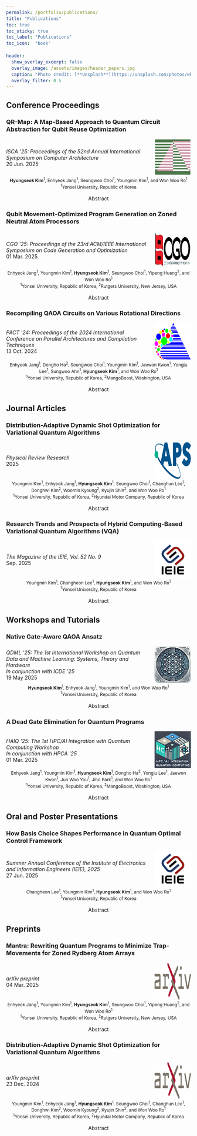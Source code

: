```yaml
---
permalink: /portfolio/publications/
title: "Publications"
toc: true
toc_sticky: true
toc_label: "Publications"
toc_icon:  "book"

header:
  show_overlay_excerpt: false
  overlay_image: /assets/images/header_papers.jpg
  caption: "Photo credit: [**Unsplash**](https://unsplash.com/photos/white-printer-paper-lot-5cFwQ-WMcJU)"
  overlay_filter: 0.5
---
```


## Conference Proceedings

### QR-Map: A Map-Based Approach to Quantum Circuit Abstraction for Qubit Reuse Optimization <a href="https://doi.org/10.1145/3695053.3731020" target="_blank"><i class="fa fa-book" title="Reference"></i></a>

<div style="display: flex; align-items: center;">
  <div style="width: 80%; padding-right: 10px;">
    <i>ISCA '25: Proceedings of the 52nd Annual International Symposium on Computer Architecture</i>
    <br>20 Jun. 2025
  </div>
  <div style="width: 20%;">
    <img src="/assets/images/logo_isca2025.png" alt="ISCA 2025" width="100" height="100"/>
  </div>
</div>

<div style="text-align: center; font-size: 0.85em;">
<b>Hyungseok Kim</b><sup>1</sup>, Enhyeok Jang<sup>1</sup>, Seungwoo Choi<sup>1</sup>, Youngmin Kim<sup>1</sup>, and Won Woo Ro<sup>1</sup>
<br><sup>1</sup>Yonsei University, Republic of Korea
<br><br>
</div>

<div style="text-align: center;">
  <a class="btn btn--info" onclick="toggleContent(this)">
      <i class="toggle-icon" data-feather="chevron-right" style="vertical-align: middle; width: 1.5em; height:1.5em;"></i>Abstract
  </a>
</div>
<div class="abstract" style="display: none;">
  Recent advances in quantum computing introduce the ability to reuse qubits through mid-circuit measurements, thereby enhancing the efficiency of quantum devices with limited computational resources.
  However, identifying optimal reuse opportunities in quantum circuits remains challenging due to the intricate dependencies between quantum gates. 
  Existing frameworks address this by either directly searching for reuse opportunities or converting circuits into directed acyclic graphs (DAGs).
  Unfortunately, these frameworks may require exponential search complexity or may not always ensure optimal results due to their non-deterministic property.
  To overcome these challenges, we propose <i>QR-Map</i> (<u>Q</u>ubit <u>R</u>euse <u>Map</u>), a map-based framework that abstracts computational dependencies for efficient qubit reuse. 
  By extracting and aligning two-qubit gates, QR-Map facilitates dependency detection and ensures qubit savings without incurring excessive idle time. 
  This approach achieves an optimal balance between gate serialization depth and crosstalk reduction.
  Evaluations with various quantum circuit benchmarks demonstrate that quantum circuits optimized with QR-Map achieve average reductions of 20% in qubit usage, 25% in circuit depth, and 22% in SWAP insertions compared to those optimized with the state-of-the-art framework.
</div>



### Qubit Movement-Optimized Program Generation on Zoned Neutral Atom Processors <a href="https://doi.org/10.1145/3696443.3708937" target="_blank"><i class="fa fa-book" title="Reference"></i></a>

<div style="display: flex; align-items: center;">
  <div style="width: 80%; padding-right: 10px;">
    <i>CGO '25: Proceedings of the 23rd ACM/IEEE International Symposium on Code Generation and Optimization</i>
    <br>01 Mar. 2025
  </div>
  <div style="width: 20%;">
    <img src="/assets/images/logo_cgo.jpg" alt="CGO 2025" width="100" height="100"/>
  </div>
</div>

<div style="text-align: center; font-size: 0.85em;">
Enhyeok Jang<sup>1</sup>, Youngmin Kim<sup>1</sup>, <b>Hyungseok Kim</b><sup>1</sup>, Seungwoo Choi<sup>1</sup>, Yipeng Huang<sup>2</sup>, and Won Woo Ro<sup>1</sup>
<br><sup>1</sup>Yonsei University, Republic of Korea, <sup>2</sup>Rutgers University, New Jersey, USA
<br><br>
</div>

<div style="text-align: center;">
  <a class="btn btn--info" onclick="toggleContent(this)">
      <i class="toggle-icon" data-feather="chevron-right" style="vertical-align: middle; width: 1.5em; height:1.5em;"></i>Abstract
  </a>
</div>
<div class="abstract" style="display: none;">
  A zoned neutral atom architecture achieves exceptional fidelity by segregating the execution spaces of 1- and 2-qubit gates, being a promising candidate for high-accuracy quantum systems. 
  Unfortunately, naïvely applying programs designed for static qubit topologies to zoned architectures may result in most execution time being consumed by intra-zone travels of atoms. 
  To address this, we introduce <i>Mantra</i> (Minimizing trAp movemeNts for aTom aRray Architectures), which rewrites quantum programs to reduce the interleaving of single- and two-qubit gates. 
  <i>Mantra</i> incorporates three strategies: (i) a fountain-shaped controlled-Z (CZ) chain, (ii) ZZ-interaction protocol without a 1-qubit gate, and (iii) preemptive gate scheduling. 
  <i>Mantra</i> reduces inter-zone movements by 68%, physical gate counts by 35%, and improves circuit fidelities by 17% compared to the standard executions.
</div>



### Recompiling QAOA Circuits on Various Rotational Directions <a href="https://doi.org/10.1145/3656019.3676899" target="_blank"><i class="fa fa-book" title="Reference"></i></a>

<div style="display: flex; align-items: center;">
  <div style="width: 80%; padding-right: 10px;">
    <i>PACT '24: Proceedings of the 2024 International Conference on Parallel Architectures and Compilation Techniques</i>
    <br>13 Oct. 2024
  </div>
  <div style="width: 20%;">
    <img src="/assets/images/logo_pact.gif" alt="PACT 2024" width="100" height="100"/>
  </div>
</div>

<div style="text-align: center; font-size: 0.85em;">
Enhyeok Jang<sup>1</sup>, Dongho Ha<sup>2</sup>, Seungwoo Choi<sup>1</sup>, Youngmin Kim<sup>1</sup>, Jaewon Kwon<sup>1</sup>, Yongju Lee<sup>1</sup>, Sungwoo Ahn<sup>1</sup>, <b>Hyungseok Kim</b><sup>1</sup>, and Won Woo Ro<sup>1</sup>
<br><sup>1</sup>Yonsei University, Republic of Korea, <sup>2</sup>MangoBoost, Washington, USA
<br><br>
</div>

<div style="text-align: center;">
  <a class="btn btn--info" onclick="toggleContent(this)">
      <i class="toggle-icon" data-feather="chevron-right" style="vertical-align: middle; width: 1.5em; height:1.5em;"></i>Abstract
  </a>
</div>
<div class="abstract" style="display: none;">
  The quantum approximate optimization algorithm (QAOA) is introduced to efficiently solve combinatorial optimization problems. 
  Despite the promise of QAOA, the cost of executing QAOA circuits at scale for quantum advantage may still be excessive for the near-future quantum device. 
  We observe the increasing overhead of QAOA circuit execution in the native gate translation. 
  To execute QAOA circuits on a real quantum computing device, Hamiltonians composed of predefined specific rotations (e.g., ZZ and X) should be decomposed into finite native gates. 
  By adopting rotational combinations that utilize native gates more directly than the standard QAOA circuit model, the execution cost on real quantum devices can be reduced. 
  In this study, we propose <i>Racoon</i> (<u>R</u>ot<u>a</u>tional Spa<u>c</u>e Virtualizati<u>o</u>n for QA<u>O</u>A A<u>n</u>satz), an algorithm-hardware co-design approach that revisits the synthesis conditions of QAOA circuits and selects alternative candidates with different rotational combinations. 
  Our analysis of six commercial quantum processors demonstrates that applying <i>Racoon</i> to QAOA circuits for the 4-node Sherrington-Kirkpatrick model reduces the number of native gates by an average of 23% and up to 79%. 
  Consequently, using <i>Racoon</i> results in 43% fewer training epochs, 41% lower training energy consumption, and a 6% improvement in inference on average compared to standard QAOA. 
  <i>Racoon</i> consistently reduces circuit depth as the number of qubits and layers increases, achieving 123 × more circuit depth reduction compared to the recently proposed Depth First Search (DFS)-based method. 
  Furthermore, we confirm that <i>Racoon</i>'s method can be extended to State-of-The-Art QAOAs with modified ansätze and to the variational quantum eigensolver (VQE).
</div>



## Journal Articles

### Distribution-Adaptive Dynamic Shot Optimization for Variational Quantum Algorithms <a href="https://doi.org/10.1103/vwhk-22b8" target="_blank"><i class="fa fa-book" title="Reference"></i></a>

<div style="display: flex; align-items: center;">
  <div style="width: 80%; padding-right: 10px;">
    <i>Physical Review Research</i>
    <br>2025
  </div>
  <div style="width: 20%;">
    <img src="/assets/images/logo_aps.png" alt="APS" width="100" height="100"/>
  </div>
</div>

<div style="text-align: center; font-size: 0.85em;">
Youngmin Kim<sup>1</sup>, Enhyeok Jang<sup>1</sup>, <b>Hyungseok Kim</b><sup>1</sup>, Seungwoo Choi<sup>1</sup>, Changhun Lee<sup>1</sup>, Donghwi Kim<sup>2</sup>, Woomin Kyoung<sup>2</sup>, Kyujin Shin<sup>2</sup>, and Won Woo Ro<sup>1</sup>
<br><sup>1</sup>Yonsei University, Republic of Korea, <sup>2</sup>Hyundai Motor Company, Republic of Korea
<br><br>
</div>

<div style="text-align: center;">
  <a class="btn btn--info" onclick="toggleContent(this)">
      <i class="toggle-icon" data-feather="chevron-right" style="vertical-align: middle;"></i>Abstract
  </a>
</div>
<div class="abstract" style="display: none;">
  Variational quantum algorithms (VQAs) have attracted remarkable interest over the past few years because of their potential computational advantages on near-term quantum devices. 
  They leverage a hybrid approach that integrates classical and quantum computing resources to solve high-dimensional problems that are challenging for classical approaches alone. 
  In the training process of variational circuits, constructing an accurate probability distribution for each epoch is not always necessary, creating opportunities to reduce computational costs through shot reduction. 
  However, existing shot-allocation methods that capitalize on this potential often lack adaptive feedback or are tied to specific classical optimizers, which limits their applicability to common VQAs and broader optimization techniques. 
  Our observations indicate that the information entropy of a quantum circuit's output distribution exhibits an approximately exponential relationship with the number of shots needed to achieve a target Hellinger distance. 
  In this work, we propose a distribution-adaptive dynamic shot (DDS) framework that efficiently adjusts the number of shots per iteration in VQAs using the entropy distribution from the prior training epoch. 
  Our results demonstrate that the DDS framework sustains inference accuracy while achieving a ~50% reduction in average shot count compared to fixed-shot training, and ~60% higher accuracy than recently proposed tiered shot allocation methods. 
  Furthermore, in noisy simulations that reflect the error rates of actual IBM quantum systems, DDS achieves approximately a ~30% reduction in the total number of shots compared to the fixed-shot method with minimal degradation in accuracy, and offers about ~70% higher computational accuracy than tiered shot allocation methods.
</div>



### Research Trends and Prospects of Hybrid Computing-Based Variational Quantum Algorithms (VQA) <a href="https://www.theieie.org/download/academic_journal_special/202509.pdf" target="_blank"><i class="fa fa-book" title="Reference"></i></a>

<div style="display: flex; align-items: center;">
  <div style="width: 80%; padding-right: 10px;">
    <i>The Magazine of the IEIE, Vol. 52 No. 9</i>
    <br>Sep. 2025
  </div>
  <div style="width: 20%;">
    <img src="/assets/images/logo_ieie.jpg" alt="IEIE" width="100" height="100"/>
  </div>
</div>

<div style="text-align: center; font-size: 0.85em;">
Youngmin Kim<sup>1</sup>, Changheon Lee<sup>1</sup>, <b>Hyungseok Kim</b><sup>1</sup>, and Won Woo Ro<sup>1</sup>
<br><sup>1</sup>Yonsei University, Republic of Korea
<br><br>
</div>

<div style="text-align: center;">
  <a class="btn btn--info" onclick="toggleContent(this)">
      <i class="toggle-icon" data-feather="chevron-right" style="vertical-align: middle;"></i>Abstract
  </a>
</div>
<div class="abstract" style="display: none;">
  This paper examines the latest research trends in Variational Quantum Algorithms (VQA), a quantum-classical hybrid algorithm paradigm that is in the spotlight in the era of Noise Intermediate-Scale Quantum (NISQ). 
  VQA combines a parameterized quantum circuit structure, an ansatz, and a classical optimizer to repeatedly adjust the quantum state, so it can be applied to various fields such as quantum chemistry, combination optimization, and machine learning, even in hardware with a limited number of qubits and current level of error rate. 
  First, we introduce the Variable Quantum Eigenvalue Solution (VQE) that calculates the ground state energy of molecules and the Quantum Approximate Optimization Algorithm (QAOA), which solves the optimization problem in the form of Quadratic Unconstructed Binary Optimization (QUBO), and discuss issues such as increasing circuit depth that can appear in real hardware execution, loss of parameter gradient due to barren plateau phenomenon, overhead due to SWAP gate required for qubit rearrangement, and measurement noise. 
  Next, as the latest research examples to address this, we introduce efficient ansatz design that reduces the number of operations required, circuit rearrangement and transformation tailored to hardware connection structure and error characteristics, how to speed up parameter learning by reducing unnecessary gates inside the circuit, fast convergence using initial parameter setting and transfer learning, and distributed execution techniques that utilize multiple quantum processing units (QPUs) in parallel. 
  Through these examples, this paper confirms that integrated optimization across algorithms, compilers, and all layers of hardware is essential for the practicalization of VQA.
</div>



## Workshops and Tutorials

### Native Gate-Aware QAOA Ansatz

<div style="display: flex; align-items: center;">
  <div style="width: 80%; padding-right: 10px;">
    <i>QDML '25: The 1st International Workshop on Quantum Data and Machine Learning: Systems, Theory and Hardware<br>In conjunction with ICDE '25</i>
    <br>19 May 2025
  </div>
  <div style="width: 20%;">
    <img src="/assets/images/logo_qdml.png" alt="QDML 2025" width="100" height="100"/>
  </div>
</div>

<div style="text-align: center; font-size: 0.85em;">
<b>Hyungseok Kim</b><sup>1</sup>, Enhyeok Jang<sup>1</sup>, Youngmin Kim<sup>1</sup>, and Won Woo Ro<sup>1</sup>
<br><sup>1</sup>Yonsei University, Republic of Korea
<br><br>
</div>

<div style="text-align: center;">
  <a class="btn btn--info" onclick="toggleContent(this)">
      <i class="toggle-icon" data-feather="chevron-right" style="vertical-align: middle; width: 1.5em; height:1.5em;"></i>Abstract
  </a>
</div>
<div class="abstract" style="display: none;">
  The quantum approximate optimization algorithm (QAOA) is introduced to solve combinatorial optimization problems efficiently. 
  Despite the computational benefit of the QAOA, the cost of executing QAOA programs at scale to demonstrate quantum advantage is still expensive for the near-future quantum computing system.
  We observe that real quantum computing devices represent and execute QAOA circuits through their finite set of native gates.
  In general, the cost and mixer Hamiltonian are realized with ZZ and X-direction rotations of qubits, respectively.
  However, the rotation direction of the qubit for QAOA circuit training does not necessarily have to be configured only with the combination described above, nor is this combination of rotation always optimal for all quantum processors.
  By adopting rotational combinations that utilize native gates more directly than the standard QAOA circuit model, the execution cost on real quantum devices can be reduced.
  In this study, we propose <i>Racoon</i> (<u>R</u>ot<u>a</u>tional Spa<u>c</u>e Virtualizati<u>o</u>n for QA<u>O</u>A A<u>n</u>satz), an algorithm-hardware co-design approach that revisits the synthesis conditions of QAOA circuits and selects alternative candidates with different rotational combinations. 
  Our analysis of six commercial quantum processors demonstrates that applying <i>Racoon</i> to QAOA circuits for the 4-node Sherrington-Kirkpatrick model reduces the number of native gates by an average of 23% and up to 79%.
  Consequently, using <i>Racoon</i> results in 43% fewer training epochs, 41% lower training energy consumption, and a 6% improvement in inference on average compared to standard QAOA.
  <i>Racoon</i> consistently reduces circuit depth as the number of qubits and layers increases, achieving 123× more circuit depth reduction compared to the recently proposed Depth First Search (DFS)-based method.
  Furthermore, we confirm that <i>Racoon</i> method can be extended to state-of-the-art QAOAs with modified ansatz and to variational quantum eigensolvers (VQEs).
</div>



### A Dead Gate Elimination for Quantum Programs

<div style="display: flex; align-items: center;">
  <div style="width: 80%; padding-right: 10px;">
    <i>HAIQ '25: The 1st HPC/AI Integration with Quantum Computing Workshop<br>In conjunction with HPCA '25</i>
    <br>01 Mar. 2025
  </div>
  <div style="width: 20%;">
    <img src="/assets/images/logo_haiq.jpg" alt="HAIQ 2025" width="100" height="100"/>
  </div>
</div>

<div style="text-align: center; font-size: 0.85em;">
Enhyeok Jang<sup>1</sup>, Youngmin Kim<sup>1</sup>, <b>Hyungseok Kim</b><sup>1</sup>, Dongho Ha<sup>2</sup>, Yongju Lee<sup>1</sup>, Jaewon Kwon<sup>1</sup>, Jun Woo You<sup>1</sup>, Jiho Park<sup>1</sup>, and Won Woo Ro<sup>1</sup>
<br><sup>1</sup>Yonsei University, Republic of Korea, <sup>2</sup>MangoBoost, Washington, USA
<br><br>
</div>

<div style="text-align: center;">
  <a class="btn btn--info" onclick="toggleContent(this)">
      <i class="toggle-icon" data-feather="chevron-right" style="vertical-align: middle;"></i>Abstract
  </a>
</div>
<div class="abstract" style="display: none;">
  The computational complexity of quantum programs is influenced by the limitations of the native gate set and the constraints imposed by qubit topology. 
  These factors necessitate advanced compilation techniques for efficient execution. 
  Our experimental data reveal that approximately 23.1% of gates in quantum programs are <i>dead gates</i>, which do not contribute to any meaningful alteration in the quantum state. 
  Removing these dead gates would provide the potential opportunity to reduce the size and improve the accuracy of the quantum program. 
  However, we observe that existing methods, including those integrated into Qiskit Transpiler, cannot adequately remove these unnecessary gates. 
  In this work, we introduce Dementor (<u>De</u>ad Quantu<u>m</u> Gat<u>e</u> Elimi<u>n</u>a<u>tor</u>), which efficiently detects and removes dead gates by considering a range of redundancy patterns. 
  To evaluate the efficacy of Dementor, we conducted experiments on IBM quantum processors, which have two distinct native gate sets: Echoed Cross-Resonance (ECR)-based and Controlled-X (CX)-based. 
  Our experiments show that Dementor achieves a reduction in the number of decomposed gates by an average of 46.4% on ECR-based systems and by an average of 60.6% on CX-based systems compared to Qiskit Transpiler with optimization level 3.
</div>



## Oral and Poster Presentations

### How Basis Choice Shapes Performance in Quantum Optimal Control Framework

<div style="display: flex; align-items: center;">
  <div style="width: 80%; padding-right: 10px;">
    <i>Summer Annual Conference of the Institute of Electronics and Information Engineers (IEIE), 2025</i>
    <br>27 Jun. 2025
  </div>
  <div style="width: 20%;">
    <img src="/assets/images/logo_ieie.jpg" alt="IEIE" width="100" height="100"/>
  </div>
</div>

<div style="text-align: center; font-size: 0.85em;">
Changheon Lee<sup>1</sup>, Youngmin Kim<sup>1</sup>, <b>Hyungseok Kim</b><sup>1</sup>, and Won Woo Ro<sup>1</sup>
<br><sup>1</sup>Yonsei University, Republic of Korea
<br><br>
</div>

<div style="text-align: center;">
  <a class="btn btn--info" onclick="toggleContent(this)">
      <i class="toggle-icon" data-feather="chevron-right" style="vertical-align: middle;"></i>Abstract
  </a>
</div>
<div class="abstract" style="display: none;">
  Quantum optimal control (QOC) is essential for extracting the most algorithmic depth from today’s NISQ processors, yet its practical impact is limited by two factors: (i) the analytic basis used to parameterize each control pulse and (ii) the compilation latency required to generate highfidelity waveforms. 
  We find that ① Fourier envelopes outperforms Gaussian shapes by 1.24× on average, in terms of fidelity. 
  ② The Gaussian basis reduces gate length by 5% relative to the Fourier basis. 
  ③ The Gaussian envelope shave 11% from compilation latency compared to the Fourier basis. 
  ④ Sinc functions, although attractive in theory for their perfect rectangular spectra, underperform on fidelity.
</div>



## Preprints

### Mantra: Rewriting Quantum Programs to Minimize Trap-Movements for Zoned Rydberg Atom Arrays <a href="https://doi.org/10.48550/arXiv.2503.02272" target="_blank"><i class="fa fa-book" title="Reference"></i></a>

<div style="display: flex; align-items: center;">
  <div style="width: 80%; padding-right: 10px;">
    <i>arXiv preprint</i>
    <br>04 Mar. 2025
  </div>
  <div style="width: 20%;">
    <img src="/assets/images/logo_arxiv.png" alt="arXiv" width="100" height="100"/>
  </div>
</div>

<div style="text-align: center; font-size: 0.85em;">
Enhyeok Jang<sup>1</sup>, Youngmin Kim<sup>1</sup>, <b>Hyungseok Kim</b><sup>1</sup>, Seungwoo Choi<sup>1</sup>, Yipeng Huang<sup>2</sup>, and Won Woo Ro<sup>1</sup>
<br><sup>1</sup>Yonsei University, Republic of Korea, <sup>2</sup>Rutgers University, New Jersey, USA
<br><br>
</div>

<div style="text-align: center;">
  <a class="btn btn--info" onclick="toggleContent(this)">
      <i class="toggle-icon" data-feather="chevron-right" style="vertical-align: middle;"></i>Abstract
  </a>
</div>
<div class="abstract" style="display: none;">
  A zoned neutral atom architecture achieves exceptional fidelity by segregating the execution spaces of 1- and 2-qubit gates, being a promising candidate for high-accuracy quantum systems. 
  Unfortunately, naively applying programs designed for static qubit topologies to zoned architectures may result in most execution time being consumed by inter-zone travels of atoms. 
  To address this, we introduce <i>Mantra</i> (Minimizing trAp movemeNts for aTom aRray Architectures), which rewrites quantum programs to reduce the interleaving of single- and two-qubit gates. 
  <i>Mantra</i> incorporates three strategies: (i) a fountain-shaped controlled-Z (CZ) chain, (ii) ZZ-interaction protocol without a 1-qubit gate, and (iii) preemptive gate scheduling. 
  <i>Mantra</i> reduces inter-zone movements by 68%, physical gate counts by 35%, and improves circuit fidelities by 17% compared to the standard executions.
</div>



### Distribution-Adaptive Dynamic Shot Optimization for Variational Quantum Algorithms <a href="https://doi.org/10.48550/arXiv.2412.17485" target="_blank"><i class="fa fa-book" title="Reference"></i></a>

<div style="display: flex; align-items: center;">
  <div style="width: 80%; padding-right: 10px;">
    <i>arXiv preprint</i>
    <br>23 Dec. 2024
  </div>
  <div style="width: 20%;">
    <img src="/assets/images/logo_arxiv.png" alt="arXiv" width="100" height="100"/>
  </div>
</div>

<div style="text-align: center; font-size: 0.85em;">
Youngmin Kim<sup>1</sup>, Enhyeok Jang<sup>1</sup>, <b>Hyungseok Kim</b><sup>1</sup>, Seungwoo Choi<sup>1</sup>, Changhun Lee<sup>1</sup>, Donghwi Kim<sup>2</sup>, Woomin Kyoung<sup>2</sup>, Kyujin Shin<sup>2</sup>, and Won Woo Ro<sup>1</sup>
<br><sup>1</sup>Yonsei University, Republic of Korea, <sup>2</sup>Hyundai Motor Company, Republic of Korea
<br><br>
</div>

<div style="text-align: center;">
  <a class="btn btn--info" onclick="toggleContent(this)">
      <i class="toggle-icon" data-feather="chevron-right" style="vertical-align: middle;"></i>Abstract
  </a>
</div>
<div class="abstract" style="display: none;">
  Variational quantum algorithms (VQAs) have attracted remarkable interest over the past few years because of their potential computational advantages on near-term quantum devices. 
  They leverage a hybrid approach that integrates classical and quantum computing resources to solve high dimensional problems that are challenging for classical approaches alone. 
  In the training process ofvariational circuits, constructing an accurate probability distribution for each epoch is not always necessary, creating opportunities to reduce computational costs through shot reduction. 
  However, existing shot-allocation methods that capitalize on this potential often lack adaptive feedback or aretied to specific classical optimizers, which limits their applicability to common VQAs and broader optimization techniques. 
  Our observations indicate that the information entropy of a quantum circuit's output distribution exhibits an approximately exponential relationship with the numberof shots needed to achieve a target Hellinger distance. 
  In this work, we propose a distribution-adaptive dynamic shot (DDS) framework that efficiently adjusts the number of shots per iterationin VQAs using the entropy distribution from the prior training epoch. 
  Our results demonstrate that the DDS framework sustains inference accuracy while achieving a ~50% reduction in average shotcount compared to fixed-shot training, and ~60% higher accuracy than recently proposed tiered shot allocation methods. 
  Furthermore, in noisy simulations that reflect the error rates of actual IBM quantum systems, DDS achieves approximately a ~30% reduction in the total number of shots compared to the fixed-shot method with minimal degradation in accuracy, and offers about ~70% higher computational accuracy than tiered shot allocation methods.
</div>